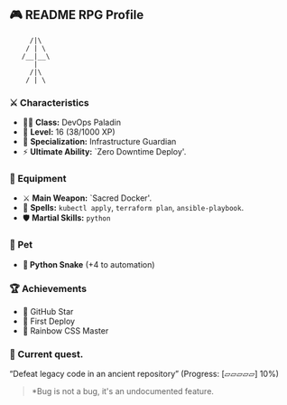 ## 🎮 README RPG Profile  


         /|\
        / | \
       /__|__\
          |
         /|\
        / | \
        

### ⚔️ Characteristics
- 🧙‍♂️ **Class:** DevOps Paladin  
- 💪 **Level:** 16 (38/1000 XP)
- 🎯 **Specialization:** Infrastructure Guardian
- ⚡ **Ultimate Ability:** `Zero Downtime Deploy'.

### 🎒 Equipment
- ⚔️ **Main Weapon:** `Sacred Docker'.  
- 🔮 **Spells:** `kubectl apply`, `terraform plan`, `ansible-playbook`.  
- 🛡️ **Martial Skills:** `python`

### 🐾 Pet
- **🐍 Python Snake** (+4 to automation)

### 🏆 Achievements
- 🌟 GitHub Star
- 🚀 First Deploy
- 🌈 Rainbow CSS Master

### 📜 Current quest.
“Defeat legacy code in an ancient repository” (Progress: [▱▱▱▱▱] 10%)

> *Bug is not a bug, it's an undocumented feature.
